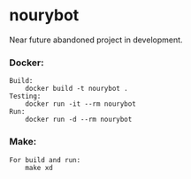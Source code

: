 # nourybot

Near future abandoned project in development. 

### Docker:
    Build:
        docker build -t nourybot .
    Testing:
        docker run -it --rm nourybot
    Run:
        docker run -d --rm nourybot

### Make:
    For build and run: 
        make xd